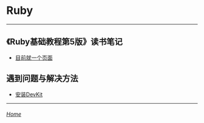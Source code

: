 Ruby
========================

*** *** ***

## 《Ruby基础教程第5版》读书笔记

+ [目前就一个页面](./NotesRubyProgramming5th)


## 遇到问题与解决方法

+ [安装DevKit](./InstallAfter2.4Windows)


*** *** ***
###### [Home](../../index)
